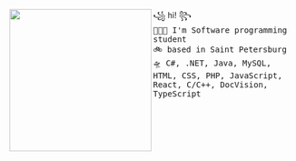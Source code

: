 <a href="https://tenor.com/view/eevee-pokemon-wink-pixel-gif-15197794"><img align="left" width="250" src="http://pa1.narvii.com/6184/7bb2f1a0a502c787559b3e0032205d1c21b570cd_00.gif"></a> ꧁ hi! ꧂<br><samp>
  👩🏼‍💻 I'm Software programming student<br> 
  🚲 based in Saint Petersburg <br>
  🛸 C#, .NET, Java, MySQL, HTML, CSS, PHP, JavaScript, React, C/C++, DocVision, TypeScript
  </samp>
